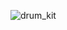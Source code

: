 ![drum_kit](https://user-images.githubusercontent.com/58976955/145884622-0c5f9e70-e473-4221-b2c4-1088c5a24094.png)
